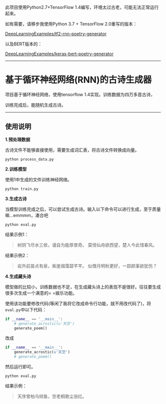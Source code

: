 此项目使用Python2.7+TensorFlow 1.4编写，环境太过古老，可能无法正常运行起来。

如有需要，请移步我使用Python 3.7 + TensorFlow 2.0重写的版本：

[DeepLearningExamples/tf2-rnn-poetry-generator](https://github.com/AaronJny/DeepLearningExamples/tree/master/tf2-rnn-poetry-generator)

以及BERT版本的：

[DeepLearningExamples/keras-bert-poetry-generator](https://github.com/AaronJny/DeepLearningExamples/tree/master/keras-bert-poetry-generator)


-------------------------

# 基于循环神经网络(RNN)的古诗生成器

项目基于循环神经网络，使用tensorflow 1.4实现。训练数据为四万多首古诗，

训练完成后，能随机生成古诗。

-----------------

## 使用说明

**1.预处理数据**

古诗文件不能够直接使用，需要生成词汇表，将古诗文件转换成向量。

```
python process_data.py
```

**2.训练模型**

使用1中生成的文件训练神经网络。

```
python train.py
```

**3.生成古诗**

当模型训练完成之后，可以尝试生成古诗。输入以下命令可以进行生成，至于质量嘛...emmmm，凑合吧

```
python eval.py
```

结果示例1：

> 树阴飞尽水三依，谩自为能厚景奇。
莫怪仙舟欲西望，楚人今此惜春风。

结果示例2：

> 岩外前苗点有泉，紫崖烟霭碧芊芊。
似僧月明秋更好，一踪颜事欲犹伤？

**4.生成藏头诗**

模型做的比较小，训练数据也不足，在生成藏头诗上的表现不是很好。往往要生成很多次生成一个满意的= =娱乐功能。

使用该功能要修改代码(等闲了我将它改成命令行功能，就不用改代码了)，将`eval.py`中以下代码：

```python
if __name__ == '__main__':
    # generate_acrostic(u'天空')
    generate_poem()
```

改成

```python
if __name__ == '__main__':
    generate_acrostic(u'天空')
    # generate_poem()
```

然后运行即可。

```
python eval.py
```

结果示例：

> 天序曾柏乌倾鱼，空老桐歌尘翁红。

